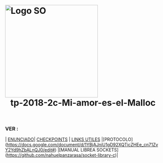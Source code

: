 <h1>
  <br>
  <div class="row">
  <div class="column" align = "left"><img src = "https://www.utnso.com/wp-content/uploads/2017/11/main-logo-utnso.png" alt="Logo SO" width="300"></div>
  <div class="column" align= "center">tp-2018-2c-Mi-amor-es-el-Malloc</div>
</div>
  </br>
</h1>



### VER :

| [ENUNCIADO](https://www.utnso.com/wp-content/uploads/2018/08/2C2018-El-Gran-TP.pdf)| [CHECKPOINTS](https://github.com/sisoputnfrba/tp-2018-2c-Mi-amor-es-el-Malloc/blob/master/infoCheckpoints.md)
| [LINKS UTILES](https://www.utnso.com/links-utiles/)
|[PROTOCOLO] (https://docs.google.com/document/d/1YBjAJniU1gD92XQTicZHEe_cn71ZvY2Yd9hZbALnQJ0/edit#)
|[MANUAL LIBREA SOCKETS] (https://github.com/nahuelpanzarasa/socket-library-c)|
